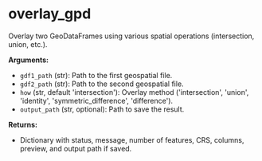 # overlay_gpd

Overlay two GeoDataFrames using various spatial operations (intersection, union, etc.).

**Arguments:**

- `gdf1_path` (str): Path to the first geospatial file.
- `gdf2_path` (str): Path to the second geospatial file.
- `how` (str, default 'intersection'): Overlay method ('intersection', 'union', 'identity', 'symmetric_difference', 'difference').
- `output_path` (str, optional): Path to save the result.

**Returns:**

- Dictionary with status, message, number of features, CRS, columns, preview, and output path if saved.
